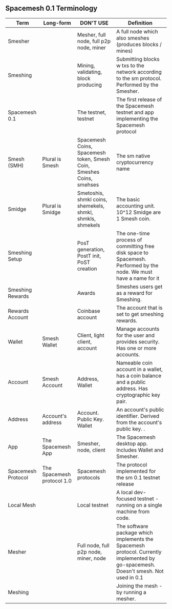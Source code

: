 ## Spacemesh 0.1 Terminology ##

|Term | Long\-form | DON'T USE | Definition |
|---------------------------------------------------------------|-----------------------------|---------------------------------------------|------------------------------------------------------------------------------------------------------------------------------------------|
| Smesher |                             | Mesher, full node, full p2p node, miner    | A full node which also smeshes \(produces blocks / mines\)                                                                               |
| Smeshing                                                      |                             | Mining, validating, block producing       | Submitting blocks w txs to the network according to the sm protocol\. Performed by the Smesher\.                                 |
| Spacemesh 0\.1                                                |                             | The testnet, testnet                      | The first release of the Spacemesh testnet and app implementing the Spacemesh protocol                                                   |
| Smesh \(SMH\)                                                 | Plural is Smesh   | Spacemesh Coins, Spacemesh token, Smesh Coin, Smeshes Coins, smehses         | The sm native cryptocurrency name                                                                                                        |
| Smidge                                    |  Plural is Smidge            | Smetoshis, shmkl coins, shemekels, shmkl, shmkls, shmekels                                   | The basic accounting unit\. 10^12 Smidge are 1 Smesh coin\.                                                                            |
| Smeshing Setup                                                |                             | PosT generation, PostT init, PoST creation | The one\-time process of committing free disk space to Spacemesh\. Performed by the node\. We must have a name for it                     |
| Smeshing Rewards                                              |                             | Awards                                      | Smeshes users get as a reward for Smeshing\.                                                                                                            |
| Rewards  Account                                            |                             | Coinbase account                                      | The account that is set to get smeshing rewards\.                                                                                                            |
| Wallet                                                        | Smesh Wallet                | Client, light client, account             | Manage accounts for the user and provides security\. Has one or more accounts\.                                                          |
| Account                                                       | Smesh Account               | Address, Wallet                           | Nameable coin account in a wallet, has a coin balance and a public address. Has cryptographic key pair.                  |
| Address                                                       | Account's address           | Account\. Public Key\. Wallet               | An account's public identifier. Derived from the account's public key. \.                         |
| App                                                           | The Spacemesh App           | Smesher, node, client                     | The Spacemesh desktop app\. Includes Wallet and Smesher\.                                                                                |
| Spacemesh Protocol                                            | The Spacemesh protocol 1\.0 | Spacemesh protocols                         | The protocol implemented for the sm 0\.1 testnet release                                                                                 |
| Local Mesh                                                    |                             | Local testnet | A local dev\-focused testnet \- running on a single machine from code.|
| Mesher |                             | Full node, full p2p node, miner, node     | The software package which implements the Spacemesh protocol\. Currently implemented by go\-spacemesh\. Doesn't smesh\. Not used in 0\.1 |
| Meshing |                             |                                            | Joining the mesh \- by running a mesher.|
